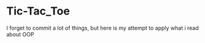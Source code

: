 # Tic-Tac_Toe

I forget to commit a lot of things, but here is my attempt to apply what i read about OOP
